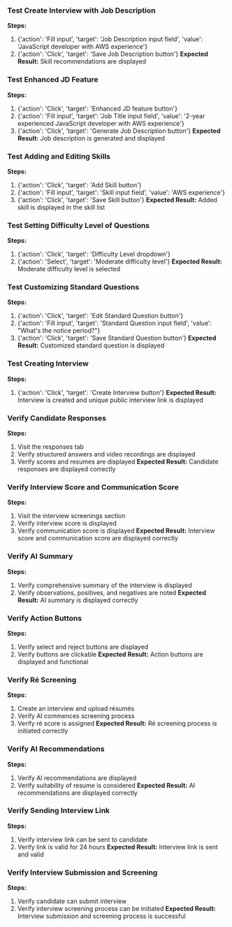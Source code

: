 ### Test Create Interview with Job Description
**Steps:**
1. {'action': 'Fill input', 'target': 'Job Description input field', 'value': 'JavaScript developer with AWS experience'}
2. {'action': 'Click', 'target': 'Save Job Description button'}
**Expected Result:** Skill recommendations are displayed

### Test Enhanced JD Feature
**Steps:**
1. {'action': 'Click', 'target': 'Enhanced JD feature button'}
2. {'action': 'Fill input', 'target': 'Job Title input field', 'value': '2-year experienced JavaScript developer with AWS experience'}
3. {'action': 'Click', 'target': 'Generate Job Description button'}
**Expected Result:** Job description is generated and displayed

### Test Adding and Editing Skills
**Steps:**
1. {'action': 'Click', 'target': 'Add Skill button'}
2. {'action': 'Fill input', 'target': 'Skill input field', 'value': 'AWS experience'}
3. {'action': 'Click', 'target': 'Save Skill button'}
**Expected Result:** Added skill is displayed in the skill list

### Test Setting Difficulty Level of Questions
**Steps:**
1. {'action': 'Click', 'target': 'Difficulty Level dropdown'}
2. {'action': 'Select', 'target': 'Moderate difficulty level'}
**Expected Result:** Moderate difficulty level is selected

### Test Customizing Standard Questions
**Steps:**
1. {'action': 'Click', 'target': 'Edit Standard Question button'}
2. {'action': 'Fill input', 'target': 'Standard Question input field', 'value': "What's the notice period?"}
3. {'action': 'Click', 'target': 'Save Standard Question button'}
**Expected Result:** Customized standard question is displayed

### Test Creating Interview
**Steps:**
1. {'action': 'Click', 'target': 'Create Interview button'}
**Expected Result:** Interview is created and unique public interview link is displayed

### Verify Candidate Responses
**Steps:**
1. Visit the responses tab
2. Verify structured answers and video recordings are displayed
3. Verify scores and resumes are displayed
**Expected Result:** Candidate responses are displayed correctly

### Verify Interview Score and Communication Score
**Steps:**
1. Visit the interview screenings section
2. Verify interview score is displayed
3. Verify communication score is displayed
**Expected Result:** Interview score and communication score are displayed correctly

### Verify AI Summary
**Steps:**
1. Verify comprehensive summary of the interview is displayed
2. Verify observations, positives, and negatives are noted
**Expected Result:** AI summary is displayed correctly

### Verify Action Buttons
**Steps:**
1. Verify select and reject buttons are displayed
2. Verify buttons are clickable
**Expected Result:** Action buttons are displayed and functional

### Verify Ré Screening
**Steps:**
1. Create an interview and upload résumés
2. Verify AI commences screening process
3. Verify ré score is assigned
**Expected Result:** Ré screening process is initiated correctly

### Verify AI Recommendations
**Steps:**
1. Verify AI recommendations are displayed
2. Verify suitability of resume is considered
**Expected Result:** AI recommendations are displayed correctly

### Verify Sending Interview Link
**Steps:**
1. Verify interview link can be sent to candidate
2. Verify link is valid for 24 hours
**Expected Result:** Interview link is sent and valid

### Verify Interview Submission and Screening
**Steps:**
1. Verify candidate can submit interview
2. Verify interview screening process can be initiated
**Expected Result:** Interview submission and screening process is successful

